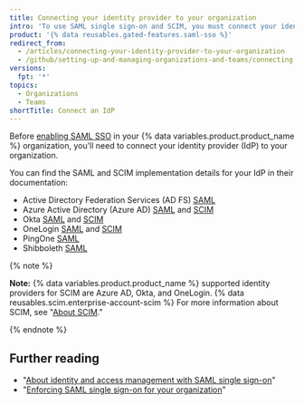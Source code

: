 ```yaml
---
title: Connecting your identity provider to your organization
intro: 'To use SAML single sign-on and SCIM, you must connect your identity provider to your {% data variables.product.product_name %} organization.'
product: '{% data reusables.gated-features.saml-sso %}'
redirect_from:
  - /articles/connecting-your-identity-provider-to-your-organization
  - /github/setting-up-and-managing-organizations-and-teams/connecting-your-identity-provider-to-your-organization
versions:
  fpt: '*'
topics:
  - Organizations
  - Teams
shortTitle: Connect an IdP
---
```


Before [enabling SAML SSO](/articles/enabling-and-testing-saml-single-sign-on-for-your-organization) in your {% data variables.product.product_name %} organization, you'll need to connect your identity provider (IdP) to your organization.

You can find the SAML and SCIM implementation details for your IdP in their documentation:
- Active Directory Federation Services (AD FS) [SAML](https://docs.microsoft.com/windows-server/identity/active-directory-federation-services)
- Azure Active Directory (Azure AD) [SAML](https://docs.microsoft.com/azure/active-directory/active-directory-saas-github-tutorial) and [SCIM](https://docs.microsoft.com/azure/active-directory/active-directory-saas-github-provisioning-tutorial)
- Okta [SAML](http://saml-doc.okta.com/SAML_Docs/How-to-Configure-SAML-2.0-for-Github-com.html) and [SCIM](http://developer.okta.com/standards/SCIM/)
- OneLogin [SAML](https://onelogin.service-now.com/support?id=kb_article&sys_id=2929ddcfdbdc5700d5505eea4b9619c6) and [SCIM](https://onelogin.service-now.com/support?id=kb_article&sys_id=5aa91d03db109700d5505eea4b96197e)
- PingOne [SAML](https://support.pingidentity.com/s/marketplace-integration/a7i1W0000004ID3QAM/github-connector)
- Shibboleth [SAML](https://wiki.shibboleth.net/confluence/display/IDP30/Home)

{% note %}

**Note:** {% data variables.product.product_name %} supported identity providers for SCIM are Azure AD, Okta, and OneLogin. {% data reusables.scim.enterprise-account-scim %} For more information about SCIM, see "[About SCIM](/articles/about-scim)."

{% endnote %}

## Further reading

- "[About identity and access management with SAML single sign-on](/articles/about-identity-and-access-management-with-saml-single-sign-on)"
- "[Enforcing SAML single sign-on for your organization](/articles/enforcing-saml-single-sign-on-for-your-organization)"
